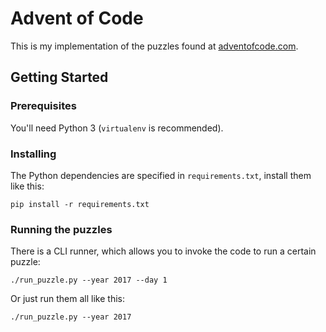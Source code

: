 # Advent of Code

This is my implementation of the puzzles found at [adventofcode.com](https://adventofcode.com/).

## Getting Started

### Prerequisites

You'll need Python 3 (`virtualenv` is recommended).

### Installing

The Python dependencies are specified in `requirements.txt`, install them like this:

```
pip install -r requirements.txt
```

### Running the puzzles

There is a CLI runner, which allows you to invoke the code to run a certain puzzle:

```
./run_puzzle.py --year 2017 --day 1
```

Or just run them all like this:

```
./run_puzzle.py --year 2017
```